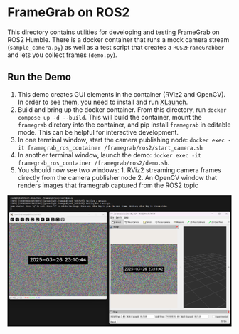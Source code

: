 # FrameGrab on ROS2

This directory contains utilities for developing and testing FrameGrab on ROS2 Humble. There is a docker container that runs a mock camera stream (`sample_camera.py`) as well as a test script that creates a `ROS2FrameGrabber` and lets you collect frames (`demo.py`).

## Run the Demo
1. This demo creates GUI elements in the container (RViz2 and OpenCV). In order to see them, you need to install and run [XLaunch](https://sourceforge.net/projects/vcxsrv/).
1. Build and bring up the docker container. From this directory, run `docker compose up -d --build`. This will build the container, mount the `framegrab` diretory into the container, and pip install `framegrab` in editable mode. This can be helpful for interactive development.
1. In one terminal window, start the camera publishing node: `docker exec -it framegrab_ros_container /framegrab/ros2/start_camera.sh`
1. In another terminal window, launch the demo: `docker exec -it framegrab_ros_container /framegrab/ros2/demo.sh`.
1. You should now see two windows: 1. RViz2 streaming camera frames directly from the camera publisher node 2. An OpenCV window that renders images that framegrab captured from the ROS2 topic

<img src="assets/ros2_demo.png" alt="FrameGrab on ROS2 Demo" width="800">


